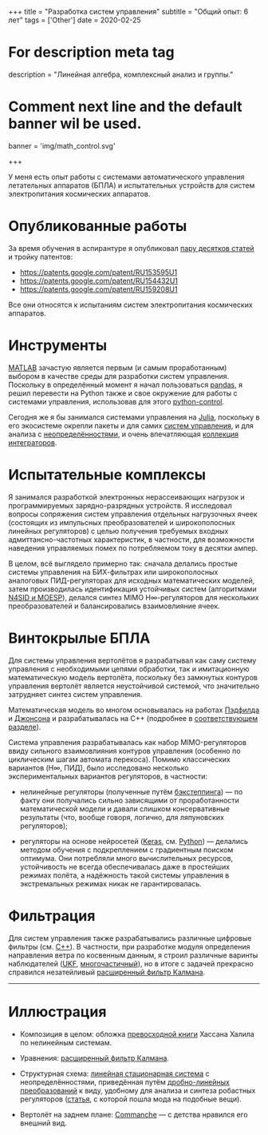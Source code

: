 +++
title = "Разработка систем управления"
subtitle = "Общий опыт: 6 лет"
tags = ['Other']
date = 2020-02-25

# For description meta tag
description = "Линейная алгебра, комплексный анализ и группы."

# Comment next line and the default banner wil be used.
banner = 'img/math_control.svg'

+++

У меня есть опыт работы с системами автоматического управления летательных аппаратов (БПЛА) и испытательных устройств для систем электропитания космических аппаратов.

# Опубликованные работы

За время обучения в аспирантуре я опубликовал [пару десятков статей](https://www.elibrary.ru/author_items.asp?pubrole=100&authorid=872738&show_refs=1&show_option=0) и тройку патентов:

- https://patents.google.com/patent/RU153595U1
- https://patents.google.com/patent/RU154432U1
- https://patents.google.com/patent/RU159208U1

Все они относятся к испытаниям систем электропитания космических аппаратов.

# Инструменты

[MATLAB](https://www.mathworks.com/products/matlab.html) зачастую является первым (и самым проработанным) выбором в качестве среды для разработки систем управления. Поскольку в определённый момент я начал пользоваться [pandas](https://pandas.pydata.org/), я решил перевести на Python также и свое окружение для работы с системами управления, использовав для этого [python-control](https://python-control.readthedocs.io/en/0.9.0/).

Сегодня же я бы занимался системами управления на [Julia](https://julialang.org/), поскольку в его экосистеме окрепли пакеты и для самих [систем управления](http://juliacontrol.github.io/ControlSystems.jl/latest/), и для анализа с [неопределённостями](https://github.com/baggepinnen/MonteCarloMeasurements.jl), и очень впечатляющая [коллекция интеграторов](https://diffeq.sciml.ai/stable/).

# Испытательные комплексы

Я занимался разработкой электронных нерассеивающих нагрузок и программируемых зарядно-разрядных устройств. Я исследовал вопросы сопряжения систем управления отдельных нагрузочных ячеек (состоящих из импульсных преобразователей и широкополосных линейных регуляторов) с целью получения требуемых входных адмиттансно-частотных характеристик, в частности, для возможности наведения управляемых помех по потребляемом току в десятки ампер.

В целом, всё выглядело примерно так: сначала делались простые системы управления на БИХ-фильтрах или широкополосных аналоговых ПИД-регуляторах для исходных математических моделей, затем производилась идентификация устойчивых систем (алгоритмами [N4SID и MOESP](https://en.wikipedia.org/wiki/Subspace_identification_method)), делался синтез MIMO H∞-регуляторов для нескольких преобразователей и балансировались взаимовлияние ячеек.

# Винтокрылые БПЛА

Для системы управления вертолётов я разрабатывал как саму систему управления с необходимыми цепями обработки, так и имитационную математическую модель вертолёта, поскольку без замкнутых контуров управления вертолёт является неустойчивой системой, что значительно затрудняет синтез систем управления.

Математическая модель во многом основывалась на работах [Пэдфилда](https://www.amazon.com/Helicopter-Flight-Dynamics-Including-Treatment/dp/1119401054/) и [Джонсона](https://www.amazon.com/Rotorcraft-Aeromechanics-Cambridge-Aerospace-Johnson/dp/1107028078/) и разрабатывалась на C++ (подробнее в [соответствующем разделе](/ru/skills/cpp)).

Система управления разрабатывалась как набор MIMO-регуляторов ввиду сильного взаимовлияния контуров управления (особенно по циклическим шагам автомата перекоса). Помимо классических вариантов (H∞, ПИД), было исследовано несколько экспериментальных вариантов регуляторов, в частности:

- нелинейные регуляторы (полученные путём [бэкстеппинга](https://en.wikipedia.org/wiki/Backstepping)) — по факту они получались сильно зависящими от проработанности математической модели и давали слишком консервативные результаты (что, вообще говоря, логично, для ляпуновских регуляторов);

- регуляторы на основе нейросетей ([Keras](https://keras.io/), см. [Python](/ru/skills/python)) — делались методом обучения с подкреплением с градиентным поиском оптимума. Они потребляли много вычислительных ресурсов, устойчивость не всегда обеспечивалась даже в простейших режимах полёта, а надёжность такой системы управления в экстремальных режимах никак не гарантировалась.

# Фильтрация

Для систем управления также разрабатывались различные цифровые фильтры (см. [C++](/ru/skills/cpp)). В частности, при разработке модуля определения направления ветра по косвенным данным, я строил различные варинты наблюдателей ([UKF](https://en.wikipedia.org/wiki/Kalman_filter#Unscented_Kalman_filter), [многочастичный](https://en.wikipedia.org/wiki/Particle_filter)), но в итоге с задачей прекрасно справился незатейливый [расширенный фильтр Калмана](https://en.wikipedia.org/wiki/Extended_Kalman_filter).

___
# Иллюстрация

- Композиция в целом: обложка [превосходной книги](https://www.amazon.com/Nonlinear-Systems-3rd-Hassan-Khalil/dp/0130673897/) Хассана Халила по нелинейным системам.

- Уравнения: [расширенный фильтр Калмана](https://en.wikipedia.org/wiki/Extended_Kalman_filter).

- Структурная схема: [линейная стационарная система](https://en.wikipedia.org/wiki/Linear_time-invariant_system) с неопределённостями, приведённая путём [дробно-линейных преобразований](https://en.wikipedia.org/wiki/Linear_fractional_transformation) к виду, удобному для анализа и синтеза робастных регуляторов ([статья](https://core.ac.uk/download/pdf/84317308.pdf), с которой пошла мода на подобные вещи).

- Вертолёт на заднем плане: [Commanche](https://en.wikipedia.org/wiki/Boeing%E2%80%93Sikorsky_RAH-66_Comanche) — с детства нравился его внешний вид.
